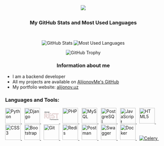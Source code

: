 <h1 align="center">
  <img src="https://readme-typing-svg.herokuapp.com?font=Fira+Code&size=24&pause=1000&color=F75C7E&center=true&width=600&lines=Hi%2C+there!+I'm+Abdulbosit+Alijonov;Welcome+to+my+GitHub!">
</h1>

<h3 align="center">My GitHub Stats and Most Used Languages</h3>
<br>
<p align="center">
  <img src="https://github-readme-stats.vercel.app/api?username=AlijonovUz&show_icons=true&theme=radical" alt="GitHub Stats" width="48%">
  <img src="https://github-readme-stats.vercel.app/api/top-langs/?username=AlijonovUz&layout=compact&theme=radical" alt="Most Used Languages" width="38%">
</p>

<p align="center">
  <img src="https://github-profile-trophy.vercel.app/?username=AlijonovUz&theme=onedark&no-frame=true&row=1&column=6" alt="GitHub Trophy" />
</p>

<h3 align="center">Information about me</h3>

<ul>
  <li>I am a backend developer</li>
  <li>All my projects are available on <a href="https://github.com/AlijonovUz?tab=repositories">AlijonovMe's GitHub</a></li>
  <li>My portfolio website: <a href="https://alijonov.uz">alijonov.uz</a></li>
</ul>

### Languages and Tools:
<p> 
  <a href="https://www.python.org" target="_blank">
    <img src="https://cdn.jsdelivr.net/gh/devicons/devicon/icons/python/python-original.svg" title="Python" width="50" height="50"/>
  </a>&nbsp;

  <a href="https://www.djangoproject.com" target="_blank">
    <img src="https://cdn.jsdelivr.net/gh/devicons/devicon/icons/django/django-plain.svg" title="Django" width="50" height="50"/>
  </a>&nbsp;

  <a href="https://www.django-rest-framework.org/" target="_blank">
    <img src="https://github.com/devicons/devicon/blob/master/icons/djangorest/djangorest-original-wordmark.svg" title="Django Rest Framework" width="50" height="50"/>
  </a>&nbsp;

  <a href="https://www.php.net" target="_blank">
    <img src="https://cdn.jsdelivr.net/gh/devicons/devicon/icons/php/php-original.svg" title="PHP" width="50" height="50"/>
  </a>&nbsp;

  <a href="https://www.mysql.com" target="_blank">
    <img src="https://cdn.jsdelivr.net/gh/devicons/devicon/icons/mysql/mysql-original.svg" title="MySQL" width="50" height="50"/>
  </a>&nbsp;

  <a href="https://www.postgresql.org" target="_blank">
    <img src="https://cdn.jsdelivr.net/gh/devicons/devicon/icons/postgresql/postgresql-original.svg" title="PostgreSQL" width="50" height="50"/>
  </a>&nbsp;

  <a href="https://developer.mozilla.org/en-US/docs/Web/JavaScript" target="_blank">
    <img src="https://cdn.jsdelivr.net/gh/devicons/devicon/icons/javascript/javascript-original.svg" title="JavaScript" width="50" height="50"/>
  </a>&nbsp;

  <a href="https://developer.mozilla.org/en-US/docs/Web/HTML" target="_blank">
    <img src="https://cdn.jsdelivr.net/gh/devicons/devicon/icons/html5/html5-original.svg" title="HTML5" width="50" height="50"/>
  </a>&nbsp;

  <a href="https://developer.mozilla.org/en-US/docs/Web/CSS" target="_blank">
    <img src="https://cdn.jsdelivr.net/gh/devicons/devicon/icons/css3/css3-original.svg" title="CSS3" width="50" height="50"/>
  </a>&nbsp;

  <a href="https://getbootstrap.com" target="_blank">
    <img src="https://cdn.jsdelivr.net/gh/devicons/devicon/icons/bootstrap/bootstrap-original.svg" title="Bootstrap" width="50" height="50"/>
  </a>&nbsp;

  <a href="https://git-scm.com/" target="_blank">
    <img src="https://cdn.jsdelivr.net/gh/devicons/devicon/icons/git/git-original.svg" title="Git" width="50" height="50"/>
  </a>&nbsp;
  
  <a href="https://redis.io/" target="_blank">
    <img src="https://cdn.jsdelivr.net/gh/devicons/devicon/icons/redis/redis-original.svg" title="Redis" width="50" height="50"/>
  </a>&nbsp;

  <a href="https://www.postman.com/" target="_blank">
    <img src="https://cdn.jsdelivr.net/gh/devicons/devicon/icons/postman/postman-original.svg" title="Postman" width="50" height="50"/>
  </a>&nbsp;

  <a href="https://swagger.io/" target="_blank">
    <img src="https://cdn.jsdelivr.net/gh/devicons/devicon/icons/swagger/swagger-original.svg" title="Swagger" width="50" height="50"/>
  </a>&nbsp;
  
  <a href="https://www.docker.com/" target="_blank">
    <img src="https://cdn.jsdelivr.net/gh/devicons/devicon/icons/docker/docker-original.svg" title="Docker" width="50" height="50"/>
  </a>&nbsp;
  
  <a href="https://docs.celeryq.dev/en/stable/" target="_blank">
    <img src="https://github.com/AlijonovUz/AlijonovUz/blob/main/celery.png" title="Celery" width="50"/>
  </a>&nbsp;
</p>



